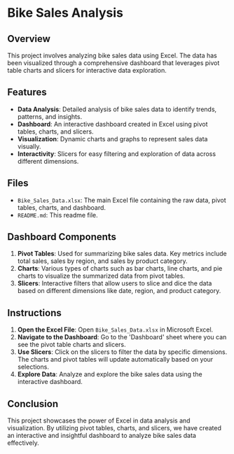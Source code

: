 # Bike Sales Analysis

## Overview
This project involves analyzing bike sales data using Excel. The data has been visualized through a comprehensive dashboard that leverages pivot table charts and slicers for interactive data exploration.

## Features
- **Data Analysis**: Detailed analysis of bike sales data to identify trends, patterns, and insights.
- **Dashboard**: An interactive dashboard created in Excel using pivot tables, charts, and slicers.
- **Visualization**: Dynamic charts and graphs to represent sales data visually.
- **Interactivity**: Slicers for easy filtering and exploration of data across different dimensions.

## Files
- `Bike_Sales_Data.xlsx`: The main Excel file containing the raw data, pivot tables, charts, and dashboard.
- `README.md`: This readme file.

## Dashboard Components
1. **Pivot Tables**: Used for summarizing bike sales data. Key metrics include total sales, sales by region, and sales by product category.
2. **Charts**: Various types of charts such as bar charts, line charts, and pie charts to visualize the summarized data from pivot tables.
3. **Slicers**: Interactive filters that allow users to slice and dice the data based on different dimensions like date, region, and product category.

## Instructions
1. **Open the Excel File**: Open `Bike_Sales_Data.xlsx` in Microsoft Excel.
2. **Navigate to the Dashboard**: Go to the 'Dashboard' sheet where you can see the pivot table charts and slicers.
3. **Use Slicers**: Click on the slicers to filter the data by specific dimensions. The charts and pivot tables will update automatically based on your selections.
4. **Explore Data**: Analyze and explore the bike sales data using the interactive dashboard.

## Conclusion
This project showcases the power of Excel in data analysis and visualization. By utilizing pivot tables, charts, and slicers, we have created an interactive and insightful dashboard to analyze bike sales data effectively.
